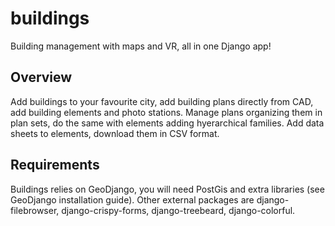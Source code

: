# buildings
Building management with maps and VR, all in one Django app!
## Overview
Add buildings to your favourite city, add building plans directly from CAD, add building elements and photo stations. Manage plans organizing them in plan sets, do the same with elements adding hyerarchical families. Add data sheets to elements, download them in CSV format.
## Requirements
Buildings relies on GeoDjango, you will need PostGis and extra libraries (see GeoDjango installation guide). Other external packages are django-filebrowser, django-crispy-forms, django-treebeard, django-colorful.
